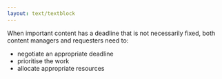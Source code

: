 ```yaml
---
layout: text/textblock
---
```


When important content has a deadline that is not necessarily fixed, both content managers and requesters need to:

- negotiate an appropriate deadline
- prioritise the work
- allocate appropriate resources
